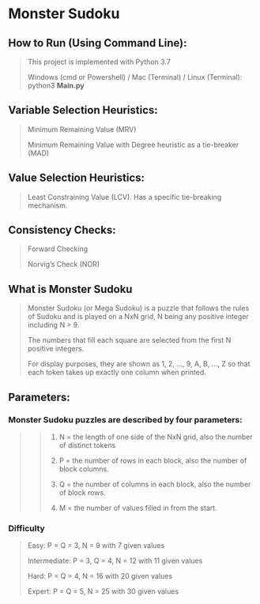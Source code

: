 # Monster Sudoku

## How to Run (Using Command Line):
> This project is implemented with Python 3.7</p>
> Windows (cmd or Powershell) / Mac (Terminal) / Linux (Terminal): python3 <strong>Main.py</strong>

## Variable Selection Heuristics:
> Minimum Remaining Value (MRV)</p>
> Minimum Remaining Value with Degree heuristic as a tie-breaker (MAD)

## Value Selection Heuristics:
> Least Constraining Value (LCV). Has a specific tie-breaking mechanism.
  
## Consistency Checks:
> Forward Checking</p>
> Norvig’s Check (NOR)</p>

## What is Monster Sudoku 
> Monster Sudoku (or Mega Sudoku) is a puzzle that follows the rules of Sudoku and is played on a NxN grid, N being any positive integer including N > 9.</p>
> The numbers that fill each square are selected from the first N positive integers.</p>
> For display purposes, they are shown as 1, 2, ..., 9, A, B, ..., Z so that each token takes up exactly one column when printed.</p>

## Parameters:
### Monster Sudoku puzzles are described by <strong>four</strong> parameters:
>> 1. N = the length of one side of the NxN grid, also the number of distinct tokens</p>
>> 2. P = the number of rows in each block, also the number of block columns.</p>
>> 3. Q = the number of columns in each block, also the number of block rows.</p>
>> 4. M = the number of values filled in from the start.</p>
  
### Difficulty</p>
> Easy: P = Q = 3, N = 9 with 7 given values</p>
> Intermediate: P = 3, Q = 4, N = 12 with 11 given values</p>
> Hard: P = Q = 4, N = 16 with 20 given values</p>
> Expert: P = Q = 5, N = 25 with 30 given values</p>
